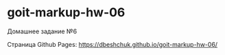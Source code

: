 # goit-markup-hw-06

Домашнее задание №6

Страница Github Pages:
https://dbeshchuk.github.io/goit-markup-hw-06/
